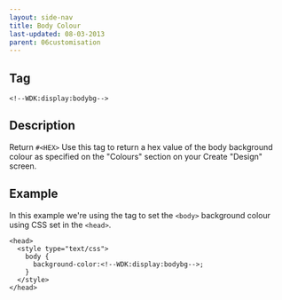 ```yaml
---
layout: side-nav
title: Body Colour
last-updated: 08-03-2013
parent: 06customisation
---
```


## Tag

`<!--WDK:display:bodybg-->`

## Description

Return `#<HEX>`
Use this tag to return a hex value of the body background colour as specified on the "Colours" section on your Create "Design" screen.

## Example

In this example we're using the tag to set the `<body>` background colour using CSS set in the `<head>`.

~~~
<head>
  <style type="text/css">
    body {
      background-color:<!--WDK:display:bodybg-->;
    }
  </style>
</head>
~~~